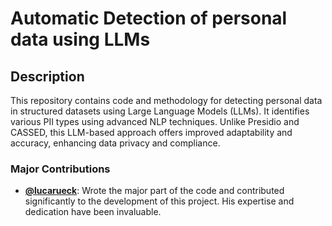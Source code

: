 # Automatic Detection of personal data using LLMs

## Description
This repository contains code and methodology for detecting personal data in structured datasets using Large Language Models (LLMs). It identifies various PII types using advanced NLP techniques. Unlike Presidio and CASSED, this LLM-based approach offers improved adaptability and accuracy, enhancing data privacy and compliance.

### Major Contributions

- **[@lucarueck](https://github.com/lucarueck)**: Wrote the major part of the code and contributed significantly to the development of this project. His expertise and dedication have been invaluable.
  
